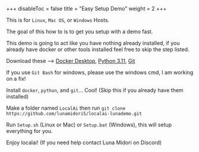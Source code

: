
+++
disableToc = false
title = "Easy Setup Demo"
weight = 2
+++

This is for `Linux`, `Mac OS`, or `Windows` Hosts.

The goal of this how to is to get you setup with a demo fast.

This demo is going to act like you have nothing already installed, if you already have docker or other tools installed feel free to skip the step listed.

Download these --> [Docker Desktop](https://docs.docker.com/engine/install/), [Python 3.11](https://www.python.org/downloads/release/python-3110/), [Git](https://git-scm.com/book/en/v2/Getting-Started-Installing-Git)

If you use `Git Bash` for windows, please use the windows cmd, I am working on a fix!

Install `docker`, `python`, and `git`... Cool! (Skip this if you already have them installed)

Make a folder named `LocalAi` then run `git clone https://github.com/lunamidori5/localai-lunademo.git`

Run `Setup.sh` (Linux or Mac) or `Setup.bat` (Windows), this will setup everything for you.

Enjoy localai! (If you need help contact Luna Midori on Discord)
